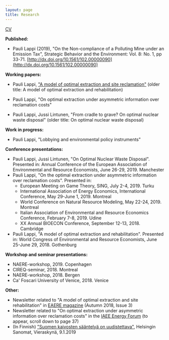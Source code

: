 ```yaml
---
layout: page
title: Research
---
```


[CV](https://plappi.github.io/Milo/assets/CV_Pauli_Lappi_July2019.pdf)

**Published:**

* Pauli Lappi (2019), "On the Non-compliance of a Polluting Mine under an Emission Tax", Strategic Behavior and the Environment: Vol. 8: No. 1, pp 33-71. [http://dx.doi.org/10.1561/102.00000090](http://dx.doi.org/10.1561/102.00000090)

**Working papers:**

* Pauli Lappi, ["A model of optimal extraction and site reclamation"](https://plappi.github.io/Milo/assets/rehab-wp-Lappi-2018.pdf) (older title: A model of optimal extraction and rehabilitation)

* Pauli Lappi, "On optimal extraction under asymmetric information over reclamation costs"

* Pauli Lappi, Jussi Lintunen, "From cradle to grave? On optimal nuclear waste disposal" (older title: On optimal nuclear waste disposal)

**Work in progress:**

* Pauli Lappi, "Lobbying and environmental policy instruments"

**Conference presentations:**

* Pauli Lappi, Jussi Lintunen, "On Optimal Nuclear Waste Disposal". Presented in: Annual Conference of the European Association of Environmental and Resource Economists, June 26-29, 2019. Manchester
*  Pauli Lappi, "On the optimal extraction under asymmetric information over reclamation costs". Presented in: 
	*  European Meeting on Game Theory, SING, July 2-4, 2019. Turku
	*  International Association of Energy Economics, International Conference, May 29-June 1, 2019. Montreal
	* 	World Conference on Natural Resource Modeling, May 22-24, 2019. Montreal
	* 	Italian Association of Environmental and Resource Economics Conference, February 7-8, 2019. Udine
	* 	XX Annual BIOECON Conference, September 12-13, 2018. Cambridge	
*  Pauli Lappi, "A model of optimal extraction and rehabilitation". Presented in: World Congress of Environmental and Resource Economists, June 25-June 29, 2018. Gothenburg

**Workshop and seminar presentations:**

* NAERE-workshop, 2019. Copenhagen
* CIREQ-seminar, 2018. Montreal 
* NAERE-workshop, 2018. Bergen
* Ca' Foscari University of Venice, 2018. Venice 

**Other:**

* Newsletter related to "A model of  optimal extraction and site rehabilitation" in [EAERE magazine](https://www.eaere.org/wp-content/uploads/2019/03/EAERE-Magazine_n.3-Fall-2018.pdf) (Autumn 2018, Issue 3)
* Newsletter related to "On optimal extraction under asymmetric information over reclamation costs" in the [IAEE Energy Forum](https://www.iaee.org/documents/2019EnergyForumSI.pdf) (to appear, scroll down to page 37)
* (In Finnish) ["Suomen kaivosten sääntelyä on uudistettava"](https://www.hs.fi/mielipide/art-2000005959201.html), Helsingin Sanomat, Vieraskynä, 9.1.2019